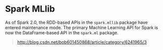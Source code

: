 # Spark MLlib

As of Spark 2.0, the RDD-based APIs in the `spark.mllib` package have entered maintenance mode. The primary Machine Learning API for Spark is now the DataFrame-based API in the `spark.ml` package.


> http://blog.csdn.net/bob601450868/article/category/6241965/3